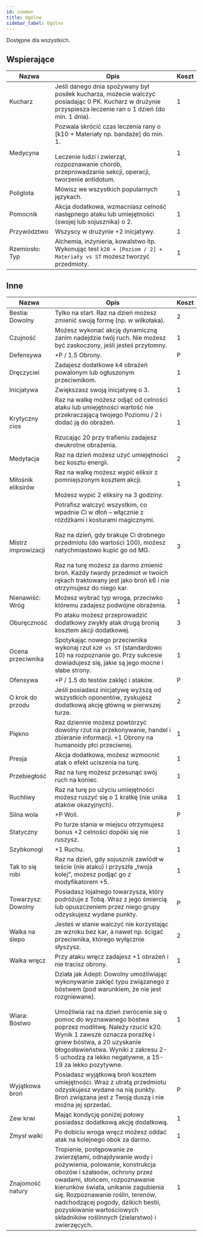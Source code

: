 ```yaml
---
id: common
title: Ogólne
sidebar_label: Ogólne
---
```


Dostępne dla wszystkich.

## Wspierające
| Nazwa | Opis | Koszt |
|-------|------|-------|
| Kucharz | Jeśli danego dnia spożywany był posiłek kucharza, możecie walczyć posiadając 0 PK. Kucharz w drużynie przyspiesza leczenie ran o 1 dzień (do min. 1 dnia). | 1 |
| Medycyna | Pozwala skrócić czas leczenia rany o [k10 + Materiały np. bandaże] do min. 1.<br/><br/>Leczenie ludzi i zwierząt, rozpoznawanie chorób, przeprowadzanie sekcji, operacji, tworzenie antidotum. | 1 |
| Poliglota | Mówisz we wszystkich popularnych językach. | 1 |
| Pomocnik | Akcja dodatkowa, wzmacniasz celność następnego ataku lub umiejętności (swojej lub sojusznika) o 2. | 1 |
| Przywództwo | Wszyscy w drużynie +2 inicjatywy. | 1 |
| Rzemiosło: Typ | Alchemia, inżynieria, kowalstwo itp. Wykonując test `k20 + [Poziom / 2] + Materiały vs ST` możesz tworzyć przedmioty. | 1 |

## Inne
| Nazwa | Opis | Koszt |
|-------|------|-------|
| Bestia: Dowolny | Tylko na start. Raz na dzień możesz zmienić swoją formę (np. w wilkołaka). | 2 |
| Czujność | Możesz wykonać akcję dynamiczną zanim nadejdzie twój ruch. Nie możesz być zaskoczony, jeśli jesteś przytomny. | 1 |
| Defensywa | +P / 1.5 Obrony. | P |
| Dręczyciel | Zadajesz dodatkowe k4 obrażeń powalonym lub ogłuszonym przeciwnikom. | 1 |
| Inicjatywa | Zwiększasz swoją inicjatywę o 3. | 1 |
| Krytyczny cios | Raz na walkę możesz odjąć od celności ataku lub umiejętności wartość nie przekraczającą twojego Poziomu / 2 i dodać ją do obrażeń.<br/><br/>Rzucając 20 przy trafieniu zadajesz dwukrotne obrażenia. | 1 |
| Medytacja | Raz na dzień możesz użyć umiejętności bez kosztu energii. | 2 |
| Miłośnik eliksirów | Raz na walkę możesz wypić eliksir z pomniejszonym kosztem akcji.<br/><br/>Możesz wypić 2 eliksiry na 3 godziny. | 1 |
| Mistrz improwizacji | Potrafisz walczyć wszystkim, co wpadnie Ci w dłoń – włącznie z różdżkami i kosturami magicznymi.<br/><br/>Raz na dzień, gdy brakuje Ci drobnego przedmiotu (do wartości 100), możesz natychmiastowo kupić go od MG.<br/><br/>Raz na turę możesz za darmo zmienić broń. Każdy twardy przedmiot w twoich rękach traktowany jest jako broń k6 i nie otrzymujesz do niego kar. | 3 |
| Nienawiść: Wróg | Możesz wybrać typ wroga, przeciwko któremu zadajesz podwójne obrażenia. | 1 |
| Oburęczność | Po ataku możesz przeprowadzić dodatkowy zwykły atak drugą bronią kosztem akcji dodatkowej. | 3 |
| Ocena przeciwnika | Spotykając nowego przeciwnika wykonaj rzut `k20 vs ST` (standardowo 10) na rozpoznanie go. Przy sukcesie dowiadujesz się, jakie są jego mocne i słabe strony. | 1 |
| Ofensywa | +P / 1.5 do testów zaklęć i ataków. | P |
| O krok do przodu | Jeśli posiadasz inicjatywę wyższą od wszystkich oponentów, zyskujesz dodatkową akcję główną w pierwszej turze. | 2 |
| Piękno | Raz dziennie możesz powtórzyć dowolny rzut na przekonywanie, handel i zbieranie informacji. +1 Obrony na humanoidy płci przeciwnej. | 1 |
| Presja | Akcja dodatkowa, możesz wzmocnić atak o efekt uciszenia na turę. | 1 |
| Przebiegłość | Raz na turę możesz przesunąć swój ruch na koniec. | 1 |
| Ruchliwy | Raz na turę po użyciu umiejętności możesz ruszyć się o 1 kratkę (nie unika ataków okazyjnych). | 1 |
| Silna wola | +P Woli. | P |
| Statyczny | Po turze stania w miejscu otrzymujesz bonus +2 celności dopóki się nie ruszysz. | 1 |
| Szybkonogi | +1 Ruchu. | 1 |
| Tak to się robi | Raz na dzień, gdy sojusznik zawiódł w teście (nie ataku) i przyszła „twoja kolej”, możesz podjąć go z modyfikatorem +5. | 1 |
| Towarzysz: Dowolny | Posiadasz lojalnego towarzysza, który podróżuje z Tobą. Wraz z jego śmiercią lub opuszczeniem przez niego grupy odzyskujesz wydane punkty. | P |
| Walka na ślepo | Jesteś w stanie walczyć nie korzystając ze wzroku bez kar, a nawet np. ścigać przeciwnika, którego wyłącznie słyszysz. | 2 |
| Walka wręcz | Przy ataku wręcz zadajesz +1 obrażeń i nie tracisz obrony. | 1 |
| Wiara: Bóstwo | Działa jak Adept: Dowolny umożliwiając wykonywanie zaklęć typu związanego z bóstwem (pod warunkiem, że nie jest rozgniewane).<br/><br/>Umożliwia raz na dzień zwrócenie się o pomoc do wyznawanego bóstwa poprzez modlitwę. Należy rzucić k20. Wynik 1 zawsze oznacza porażkę i gniew bóstwa, a 20 uzyskanie błogosławieństwa. Wyniki z zakresu 2-5 uchodzą za lekko negatywne, a 15-19 za lekko pozytywne. | 1 |
| Wyjątkowa broń | Posiadasz wyjątkową broń kosztem umiejętności. Wraz z utratą przedmiotu odzyskujesz wydane na nią punkty. Broń związana jest z Twoją duszą i nie można jej sprzedać. | P |
| Zew krwi | Mając kondycję poniżej połowy posiadasz dodatkową akcję dodatkową. | 1 |
| Zmysł walki | Po dobiciu wroga wręcz możesz oddać atak na kolejnego obok za darmo. | 1 |
| Znajomość natury | Tropienie, postępowanie ze zwierzętami, odnajdywanie wody i pożywienia, polowanie, konstrukcja obozów i szałasów, ochrony przez owadami, słońcem, rozpoznawanie kierunków świata, unikanie zagubienia się. Rozpoznawanie roślin, terenów, nadchodzącej pogody, dzikich bestii, pozyskiwanie wartościowych składników roślinnych (zielarstwo) i zwierzęcych. | 1 |